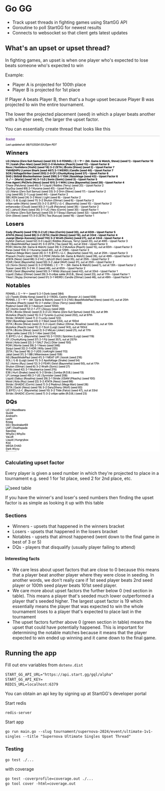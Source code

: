 # Go GG

- Track upset threads in fighting games using StartGG API
- Goroutine to poll StartGG for newest results
- Connects to websocket so that client gets latest updates

## What's an upset or upset thread?

In fighting games, an upset is when one player who's expected to lose beats someone who's expected to win

Example:

- Player A is projected for 100th place
- Player B is projected for 1st place

If Player A beats Player B, then that's a huge upset because Player B was projected to win the entire tournament.

The lower the projected placement (seed) in which a player beats another with a higher seed, the larger the upset factor.

You can essentially create thread that looks like this

![upset thread](./doc/1.png)

### Calculating upset factor

Every player is given a seed number in which they're projected to place in a tournament e.g. seed 1 for 1st place, seed 2 for 2nd place, etc.

![seed table](./doc/2.png)

If you have the winner's and loser's seed numbers then finding the upset factor is as simple as looking it up with this table

### Sections

- Winners - upsets that happened in the winners bracket
- Losers - upsets that happened in the losers bracket
- Notables - upsets that almost happened (went down to the final game in best of 3 or 5)
- DQs - players that disqualify (usually player failing to attend)

#### Interesting facts

- We care less about upset factors that are close to 0 because this means that a player beat another player where they were close in seeding. In another words, we don't really care if 1st seed player beats 2nd seed player or 100th seed player beats 101st seed player.
- We care more about upset factors the further below 0 (red section in table). This means a player that's seeded much lower outperformed a player that's seeded higher. The largest upset factor is 19 which essentially means the player that was expected to win the whole tournament loses to a player that's expected to place last in the tournament
- The upset factors further above 0 (green section in table) means the upset that could have potentially happened. This is important for determining the notable matches because it means that the player expected to win ended up winning and it came down to the final game.

## Running the app

Fill out env variables from `dotenv.dist`

```
START_GG_API_URL="https://api.start.gg/gql/alpha"
START_GG_API_KEY=
REDIS_URL=localhost:6379
```

You can obtain an api key by signing up at StartGG's developer portal

Start redis

```
redis-server
```

Start app

```
go run main.go --slug tournament/supernova-2024/event/ultimate-1v1-singles --title "Supernova Ultimate Singles Upset Thread"
```

### Testing

```
go test ./...
```

with coverage

```
go test -coverprofile=coverage.out ./...
go tool cover -html=coverage.out
```
